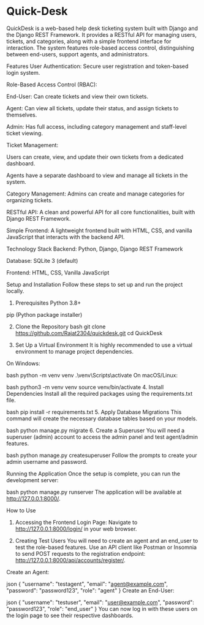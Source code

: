 # Quick-Desk


QuickDesk is a web-based help desk ticketing system built with Django and the Django REST Framework. It provides a RESTful API for managing users, tickets, and categories, along with a simple frontend interface for interaction. The system features role-based access control, distinguishing between end-users, support agents, and administrators.

Features
User Authentication: Secure user registration and token-based login system.

Role-Based Access Control (RBAC):

End-User: Can create tickets and view their own tickets.

Agent: Can view all tickets, update their status, and assign tickets to themselves.

Admin: Has full access, including category management and staff-level ticket viewing.

Ticket Management:

Users can create, view, and update their own tickets from a dedicated dashboard.

Agents have a separate dashboard to view and manage all tickets in the system.

Category Management: Admins can create and manage categories for organizing tickets.

RESTful API: A clean and powerful API for all core functionalities, built with Django REST Framework.

Simple Frontend: A lightweight frontend built with HTML, CSS, and vanilla JavaScript that interacts with the backend API.

Technology Stack
Backend: Python, Django, Django REST Framework

Database: SQLite 3 (default)

Frontend: HTML, CSS, Vanilla JavaScript

Setup and Installation
Follow these steps to set up and run the project locally.

1. Prerequisites
Python 3.8+

pip (Python package installer)

2. Clone the Repository
bash
git clone https://github.com/Rajat2304/quickdesk.git
cd QuickDesk


3. Set Up a Virtual Environment
It is highly recommended to use a virtual environment to manage project dependencies.

On Windows:

bash
python -m venv venv
.\venv\Scripts\activate
On macOS/Linux:

bash
python3 -m venv venv
source venv/bin/activate
4. Install Dependencies
Install all the required packages using the requirements.txt file.

bash
pip install -r requirements.txt
5. Apply Database Migrations
This command will create the necessary database tables based on your models.

bash
python manage.py migrate
6. Create a Superuser
You will need a superuser (admin) account to access the admin panel and test agent/admin features.

bash
python manage.py createsuperuser
Follow the prompts to create your admin username and password.

Running the Application
Once the setup is complete, you can run the development server:

bash
python manage.py runserver
The application will be available at http://127.0.0.1:8000/.

How to Use
1. Accessing the Frontend
Login Page: Navigate to http://127.0.0.1:8000/login/ in your web browser.

2. Creating Test Users
You will need to create an agent and an end_user to test the role-based features. Use an API client like Postman or Insomnia to send POST requests to the registration endpoint: http://127.0.0.1:8000/api/accounts/register/.

Create an Agent:

json
{
    "username": "testagent",
    "email": "agent@example.com",
    "password": "password123",
    "role": "agent"
}
Create an End-User:

json
{
    "username": "testuser",
    "email": "user@example.com",
    "password": "password123",
    "role": "end_user"
}
You can now log in with these users on the login page to see their respective dashboards.
